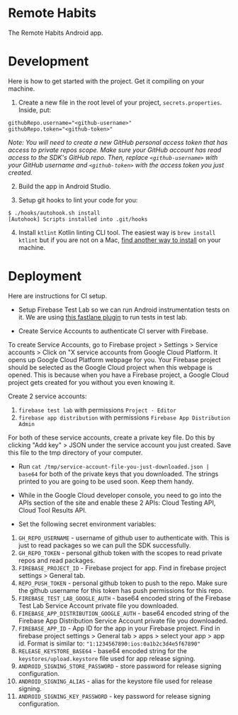 # Remote Habits

The Remote Habits Android app.

# Development

Here is how to get started with the project. Get it compiling on your machine.

1. Create a new file in the root level of your project, `secrets.properties`. Inside, put:

```
githubRepo.username="<github-username>"
githubRepo.token="<github-token>"
```

*Note: You will need to create a new GitHub personal access token that has access to private repos scope. Make sure your GitHub account has read access to the SDK's GitHub repo. Then, replace `<github-username>` with your GitHub username and `<github-token>` with the access token you just created.*

2. Build the app in Android Studio.

3. Setup git hooks to lint your code for you:

```
$ ./hooks/autohook.sh install
[Autohook] Scripts installed into .git/hooks
```

4. Install `ktlint` Kotlin linting CLI tool. The easiest way is `brew install ktlint` but if you are not on a Mac, [find another way to install](https://ktlint.github.io/#getting-started) on your machine. 

# Deployment

Here are instructions for CI setup. 

* Setup Firebase Test Lab so we can run Android instrumentation tests on it. We are using [this fastlane plugin](https://github.com/pink-room/fastlane-plugin-run_tests_firebase_testlab) to run tests in test lab.

* Create Service Accounts to authenticate CI server with Firebase. 

To create Service Accounts, go to Firebase project > Settings > Service accounts > Click on "X service accounts from Google Cloud Platform. It opens up Google Cloud Platform webpage for you. Your Firebase project should be selected as the Google Cloud project when this webpage is opened. This is because when you have a Firebase project, a Google Cloud project gets created for you without you even knowing it.

Create 2 service accounts:
1. `firebase test lab` with permissions `Project - Editor`
2. `firebase app distribution` with permissions `Firebase App Distribution Admin`

For both of these service accounts, create a private key file. Do this by clicking "Add key" > JSON under the service account you just created. Save this file to the tmp directory of your computer. 

* Run `cat /tmp/service-account-file-you-just-downloaded.json | base64` for both of the private keys that you downloaded. The strings printed to you are going to be used soon. Keep them handy. 

* While in the Google Cloud developer console, you need to go into the APIs section of the site and enable these 2 APIs: Cloud Testing API, Cloud Tool Results API. 

* Set the following secret environment variables:

1. `GH_REPO_USERNAME` - username of github user to authenticate with. This is just to read packages so we can pull the SDK successfully.
2. `GH_REPO_TOKEN` - personal github token with the scopes to read private repos and read packages. 
3. `FIREBASE_PROJECT_ID` - Firebase project for app. Find in firebase project settings > General tab. 
4. `REPO_PUSH_TOKEN` - personal github token to push to the repo. Make sure the github username for this token has push permissions for this repo. 
5. `FIREBASE_TEST_LAB_GOOGLE_AUTH` - base64 encoded string of the Firebase Test Lab Service Account private file you downloaded. 
6. `FIREBASE_APP_DISTRIBUTION_GOOGLE_AUTH` - base64 encoded string of the Firebase App Distribution Service Account private file you downloaded. 
7. `FIREBASE_APP_ID` - App ID for the app in your Firebase project. Find in firebase project settings > General tab > apps > select your app > app id. Format is similar to: `"1:1234567890:ios:0a1b2c3d4e5f67890"`
8. `RELEASE_KEYSTORE_BASE64` - base64 encoded string for the `keystores/upload.keystore` file used for app release signing. 
9. `ANDROID_SIGNING_STORE_PASSWORD` - store password for release signing configuration.
10. `ANDROID_SIGNING_ALIAS` - alias for the keystore file used for release signing. 
11. `ANDROID_SIGNING_KEY_PASSWORD` - key password for release signing configuration. 
